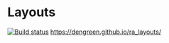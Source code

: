 # Layouts
[![Build status](https://ci.appveyor.com/api/projects/status/mqoce2vbwyiqqtjd?svg=true)](https://ci.appveyor.com/project/DenGreen/ra-layouts)
https://dengreen.github.io/ra_layouts/
